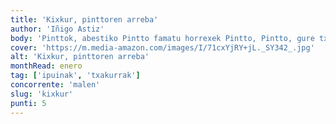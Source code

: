 ```yaml
---
title: 'Kixkur, pinttoren arreba'
author: 'Iñigo Astiz'
body: 'Pinttok, abestiko Pintto famatu horrexek Pintto, Pintto, gure txakurra da ta, Pintto, Pintto bere izena du bazuen arreba txiki bat Kixkur izenekoa. Hau da bere istorioa.'
cover: 'https://m.media-amazon.com/images/I/71cxYjRY+jL._SY342_.jpg'
alt: 'Kixkur, pinttoren arreba'
monthRead: enero
tag: ['ipuinak', 'txakurrak']
concorrente: 'malen'
slug: 'kixkur'
punti: 5
---
```

